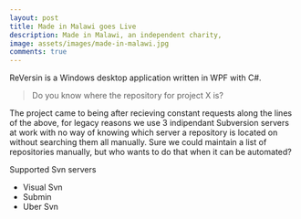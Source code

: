 ```yaml
---
layout: post
title: Made in Malawi goes Live
description: Made in Malawi, an independent charity,
image: assets/images/made-in-malawi.jpg
comments: true
---
```


ReVersin is a Windows desktop application written in WPF with C#.

> Do you know where the repository for project X is?

The project came to being after recieving constant requests along the lines of the above, for legacy reasons we use 3 indipendant Subversion servers at work with no way of knowing which server a repository is located on without searching them all manually. Sure we could maintain a list of repositories manually, but who wants to do that when it can be automated?

Supported Svn servers
- Visual Svn
- Submin
- Uber Svn